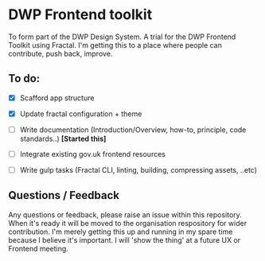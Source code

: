 # DWP Frontend toolkit

To form part of the DWP Design System. A trial for the DWP Frontend Toolkit using Fractal. I'm getting this to a place where people can contribute, push back, improve.

## To do:

- [X] Scafford app structure
- [X] Update fractal configuration + theme
- [ ] Write documentation (Introduction/Overview, how-to, principle, code standards..) **[Started this]**
- [ ] Integrate existing gov.uk frontend resources
- [ ] Write gulp tasks (Fractal CLI, linting, building, compressing assets, ..etc)



## Questions / Feedback

Any questions or feedback, please raise an issue within this repository. When it's ready it will be moved to the organisation respository for wider contribution. I'm merely getting this up and running in my spare time because I believe it's important. I will 'show the thing' at a future UX or Frontend meeting.
